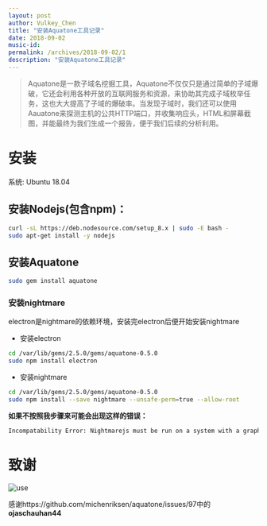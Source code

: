 ```yaml
---
layout: post
author: Vulkey_Chen
title: "安装Aquatone工具记录"
date: 2018-09-02
music-id: 
permalink: /archives/2018-09-02/1
description: "安装Aquatone工具记录"
---
```


> Aquatone是一款子域名挖掘工具，Aquatone不仅仅只是通过简单的子域爆破，它还会利用各种开放的互联网服务和资源，来协助其完成子域枚举任务，这也大大提高了子域的爆破率。当发现子域时，我们还可以使用Aauatone来探测主机的公共HTTP端口，并收集响应头，HTML和屏幕截图，并能最终为我们生成一个报告，便于我们后续的分析利用。

# 安装

系统: Ubuntu 18.04

## 安装Nodejs(包含npm)：

```bash
curl -sL https://deb.nodesource.com/setup_8.x | sudo -E bash -
sudo apt-get install -y nodejs
```

## 安装Aquatone

```bash
sudo gem install aquatone
```

### 安装nightmare

electron是nightmare的依赖环境，安装完electron后便开始安装nightmare

- 安装electron

```bash
cd /var/lib/gems/2.5.0/gems/aquatone-0.5.0
sudo npm install electron
```

- 安装nightmare

```bash
cd /var/lib/gems/2.5.0/gems/aquatone-0.5.0
sudo npm install --save nightmare --unsafe-perm=true --allow-root
```

**如果不按照我步骤来可能会出现这样的错误：**

```bash
Incompatability Error: Nightmarejs must be run on a system with a graphical desktop session (X11)
```



# 致谢

![use](https://vulkey.oss-cn-hangzhou.aliyuncs.com/2018-09-02%2F0x00.png)

感谢https://github.com/michenriksen/aquatone/issues/97中的**ojaschauhan44**
